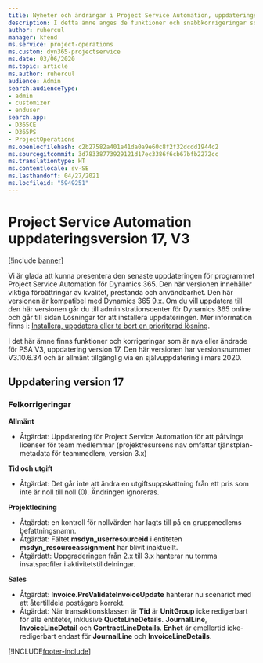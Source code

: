 ```yaml
---
title: Nyheter och ändringar i Project Service Automation, uppdateringsversion 17, version 3
description: I detta ämne anges de funktioner och snabbkorrigeringar som finns tillgängliga i Project Service Automation, uppdateringsversion 17, version 3.
author: ruhercul
manager: kfend
ms.service: project-operations
ms.custom: dyn365-projectservice
ms.date: 03/06/2020
ms.topic: article
ms.author: ruhercul
audience: Admin
search.audienceType:
- admin
- customizer
- enduser
search.app:
- D365CE
- D365PS
- ProjectOperations
ms.openlocfilehash: c2b27582a401e41da0a9e60c8f2f32dcdd1944c2
ms.sourcegitcommit: 3d78338773929121d17ec3386f6cb67bfb2272cc
ms.translationtype: HT
ms.contentlocale: sv-SE
ms.lasthandoff: 04/27/2021
ms.locfileid: "5949251"
---
```

# <a name="project-service-automation-update-release-17-v3"></a>Project Service Automation uppdateringsversion 17, V3

[!include [banner](../includes/psa-now-project-operations.md)]

Vi är glada att kunna presentera den senaste uppdateringen för programmet Project Service Automation för Dynamics 365. Den här versionen innehåller viktiga förbättringar av kvalitet, prestanda och användbarhet.  Den här versionen är kompatibel med Dynamics 365 9.x. Om du vill uppdatera till den här versionen går du till administrationscenter för Dynamics 365 online och går till sidan Lösningar för att installera uppdateringen. Mer information finns i: [Installera, uppdatera eller ta bort en prioriterad lösning](/power-platform/admin/install-remove-preferred-solution).

I det här ämne finns funktioner och korrigeringar som är nya eller ändrade för PSA V3, uppdatering version 17. Den här versionen har versionsnummer V3.10.6.34 och är allmänt tillgänglig via en självuppdatering i mars 2020.


## <a name="update-release-17"></a>Uppdatering version 17

### <a name="bug-fixes"></a>Felkorrigeringar

**Allmänt**

- Åtgärdat: Uppdatering för Project Service Automation för att påtvinga licenser för team medlemmar (projektresursens nav omfattar tjänstplan-metadata för teammedlem, version 3.x)
 
**Tid och utgift**

- Åtgärdat: Det går inte att ändra en utgiftsuppskattning från ett pris som inte är noll till noll (0). Ändringen ignoreras.

**Projektledning**

- Åtgärdat: en kontroll för nollvärden har lagts till på en gruppmedlems befattningsnamn.
- Åtgärdat: Fältet **msdyn_userresourceid** i entiteten **msdyn_resourceassignment** har blivit inaktuellt.
- Åtgärdatt: Uppgraderingen från 2.x till 3.x hanterar nu tomma insatsprofiler i aktivitetstilldelningar.

**Sales**

- Åtgärdat: **Invoice.PreValidateInvoiceUpdate** hanterar nu scenariot med att återtilldela postägare korrekt.
- Åtgärdat: När transaktionsklassen är **Tid** är **UnitGroup** icke redigerbart för alla entiteter, inklusive **QuoteLineDetails**. **JournalLine**, **InvoiceLineDetail** och **ContractLineDetails**. **Enhet** är emellertid icke-redigerbart endast för **JournalLine** och **InvoiceLineDetails**.




[!INCLUDE[footer-include](../includes/footer-banner.md)]